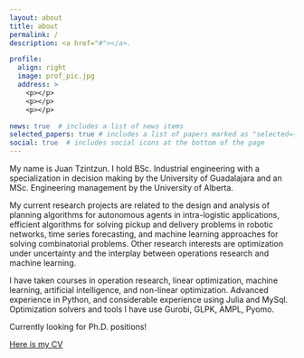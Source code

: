 ```yaml
---
layout: about
title: about
permalink: /
description: <a href="#"></a>.

profile:
  align: right
  image: prof_pic.jpg
  address: >
    <p></p>
    <p></p>
    <p></p>

news: true  # includes a list of news items
selected_papers: true # includes a list of papers marked as "selected={true}"
social: true  # includes social icons at the bottom of the page
---
```

My name is Juan Tzintzun. I hold BSc. Industrial engineering with a specialization in decision making by the University of Guadalajara and an MSc. Engineering management by the University of Alberta.

My current research projects are related to the design and analysis of planning algorithms for autonomous agents in intra-logistic applications,  efficient algorithms for solving pickup and delivery problems in robotic networks, time series forecasting, and machine learning approaches for solving combinatorial problems. Other research interests are optimization under uncertainty and the interplay between operations research and machine learning.

I have taken courses in operation research, linear optimization, machine learning, artificial intelligence, and non-linear optimization.
Advanced experience in Python, and considerable experience using Julia and MySql. Optimization solvers and tools I have use Gurobi, GLPK, AMPL, Pyomo.

Currently looking for Ph.D. positions!

[Here is my CV](/assets/pdf/juan_tzintzun_cv_academic.pdf)

